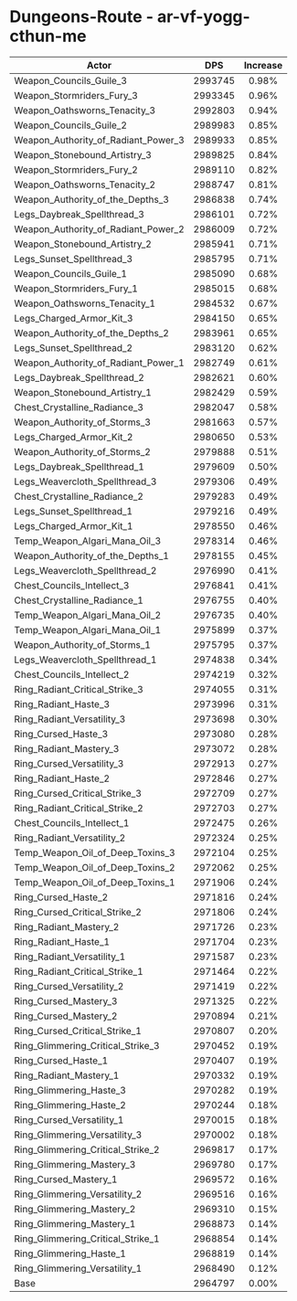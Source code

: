 # Dungeons-Route - ar-vf-yogg-cthun-me
| Actor | DPS | Increase |
|---|:---:|:---:|
|Weapon_Councils_Guile_3|2993745|0.98%|
|Weapon_Stormriders_Fury_3|2993345|0.96%|
|Weapon_Oathsworns_Tenacity_3|2992803|0.94%|
|Weapon_Councils_Guile_2|2989983|0.85%|
|Weapon_Authority_of_Radiant_Power_3|2989933|0.85%|
|Weapon_Stonebound_Artistry_3|2989825|0.84%|
|Weapon_Stormriders_Fury_2|2989110|0.82%|
|Weapon_Oathsworns_Tenacity_2|2988747|0.81%|
|Weapon_Authority_of_the_Depths_3|2986838|0.74%|
|Legs_Daybreak_Spellthread_3|2986101|0.72%|
|Weapon_Authority_of_Radiant_Power_2|2986009|0.72%|
|Weapon_Stonebound_Artistry_2|2985941|0.71%|
|Legs_Sunset_Spellthread_3|2985795|0.71%|
|Weapon_Councils_Guile_1|2985090|0.68%|
|Weapon_Stormriders_Fury_1|2985015|0.68%|
|Weapon_Oathsworns_Tenacity_1|2984532|0.67%|
|Legs_Charged_Armor_Kit_3|2984150|0.65%|
|Weapon_Authority_of_the_Depths_2|2983961|0.65%|
|Legs_Sunset_Spellthread_2|2983120|0.62%|
|Weapon_Authority_of_Radiant_Power_1|2982749|0.61%|
|Legs_Daybreak_Spellthread_2|2982621|0.60%|
|Weapon_Stonebound_Artistry_1|2982429|0.59%|
|Chest_Crystalline_Radiance_3|2982047|0.58%|
|Weapon_Authority_of_Storms_3|2981663|0.57%|
|Legs_Charged_Armor_Kit_2|2980650|0.53%|
|Weapon_Authority_of_Storms_2|2979888|0.51%|
|Legs_Daybreak_Spellthread_1|2979609|0.50%|
|Legs_Weavercloth_Spellthread_3|2979306|0.49%|
|Chest_Crystalline_Radiance_2|2979283|0.49%|
|Legs_Sunset_Spellthread_1|2979216|0.49%|
|Legs_Charged_Armor_Kit_1|2978550|0.46%|
|Temp_Weapon_Algari_Mana_Oil_3|2978314|0.46%|
|Weapon_Authority_of_the_Depths_1|2978155|0.45%|
|Legs_Weavercloth_Spellthread_2|2976990|0.41%|
|Chest_Councils_Intellect_3|2976841|0.41%|
|Chest_Crystalline_Radiance_1|2976755|0.40%|
|Temp_Weapon_Algari_Mana_Oil_2|2976735|0.40%|
|Temp_Weapon_Algari_Mana_Oil_1|2975899|0.37%|
|Weapon_Authority_of_Storms_1|2975795|0.37%|
|Legs_Weavercloth_Spellthread_1|2974838|0.34%|
|Chest_Councils_Intellect_2|2974219|0.32%|
|Ring_Radiant_Critical_Strike_3|2974055|0.31%|
|Ring_Radiant_Haste_3|2973996|0.31%|
|Ring_Radiant_Versatility_3|2973698|0.30%|
|Ring_Cursed_Haste_3|2973080|0.28%|
|Ring_Radiant_Mastery_3|2973072|0.28%|
|Ring_Cursed_Versatility_3|2972913|0.27%|
|Ring_Radiant_Haste_2|2972846|0.27%|
|Ring_Cursed_Critical_Strike_3|2972709|0.27%|
|Ring_Radiant_Critical_Strike_2|2972703|0.27%|
|Chest_Councils_Intellect_1|2972475|0.26%|
|Ring_Radiant_Versatility_2|2972324|0.25%|
|Temp_Weapon_Oil_of_Deep_Toxins_3|2972104|0.25%|
|Temp_Weapon_Oil_of_Deep_Toxins_2|2972062|0.25%|
|Temp_Weapon_Oil_of_Deep_Toxins_1|2971906|0.24%|
|Ring_Cursed_Haste_2|2971816|0.24%|
|Ring_Cursed_Critical_Strike_2|2971806|0.24%|
|Ring_Radiant_Mastery_2|2971726|0.23%|
|Ring_Radiant_Haste_1|2971704|0.23%|
|Ring_Radiant_Versatility_1|2971587|0.23%|
|Ring_Radiant_Critical_Strike_1|2971464|0.22%|
|Ring_Cursed_Versatility_2|2971419|0.22%|
|Ring_Cursed_Mastery_3|2971325|0.22%|
|Ring_Cursed_Mastery_2|2970894|0.21%|
|Ring_Cursed_Critical_Strike_1|2970807|0.20%|
|Ring_Glimmering_Critical_Strike_3|2970452|0.19%|
|Ring_Cursed_Haste_1|2970407|0.19%|
|Ring_Radiant_Mastery_1|2970332|0.19%|
|Ring_Glimmering_Haste_3|2970282|0.19%|
|Ring_Glimmering_Haste_2|2970244|0.18%|
|Ring_Cursed_Versatility_1|2970015|0.18%|
|Ring_Glimmering_Versatility_3|2970002|0.18%|
|Ring_Glimmering_Critical_Strike_2|2969817|0.17%|
|Ring_Glimmering_Mastery_3|2969780|0.17%|
|Ring_Cursed_Mastery_1|2969572|0.16%|
|Ring_Glimmering_Versatility_2|2969516|0.16%|
|Ring_Glimmering_Mastery_2|2969310|0.15%|
|Ring_Glimmering_Mastery_1|2968873|0.14%|
|Ring_Glimmering_Critical_Strike_1|2968854|0.14%|
|Ring_Glimmering_Haste_1|2968819|0.14%|
|Ring_Glimmering_Versatility_1|2968490|0.12%|
|Base|2964797|0.00%|
